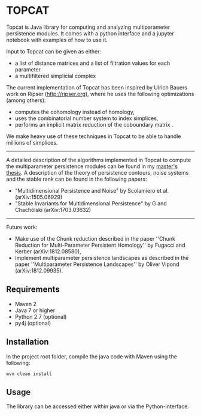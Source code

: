 TOPCAT
===
Topcat is Java library for computing and analyzing multiparameter persistence modules. It comes with a python interface and a jupyter notebook with examples of how to use it. 

Input to Topcat can be given as either:
* a list of distance matrices and a list of filtration values for each parameter
* a multifiltered simplicial complex

The current implementation of Topcat has been inspired by Ulrich Bauers work on Ripser (http://ripser.org), where he uses the following optimizations (among others):
* computes the cohomology instead of homology,
* uses the combinatorial number system to index simplices,
* performs an implicit matrix reduction of the coboundary matrix .

We make heavy use of these techniques in Topcat to be able to handle millions of simplices. 

---
A detailed description of the algorithms implemented in Topcat to compute the multiparameter persistence modules can be found in my <a href="http://kth.diva-portal.org/smash/record.jsf?pid=diva2%3A939842&dswid=-4958">master's thesis</a>. A description of the theory of persistence contours, noise systems and the stable rank can be found in the following papers: 
* "Multidimensional Persistence and Noise" by Scolamiero et al. (arXiv:1505.06929)
* "Stable Invariants for Multidimensional Persistence" by G and Chachólski (arXiv:1703.03632)

---
Future work:
* Make use of the Chunk reduction described in the paper ''Chunk Reduction for Multi-Parameter Persistent Homology'' by Fugacci and Kerber (arXiv:1812.08580),
* Implement multiparameter persistence landscapes as described in the paper ''Multiparameter Persistence Landscapes'' by Oliver Vipond (arXiv:1812.09935).

Requirements
---

* Maven 2
* Java 7 or higher
* Python 2.7 (optional)
* py4j (optional)


Installation
---

In the project root folder, compile the java code with Maven using the following:

~~~
mvn clean install
~~~

Usage
---

The library can be accessed either within java or via the Python-interface.


